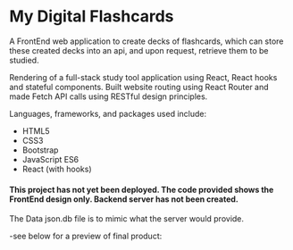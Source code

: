 # My Digital Flashcards

A FrontEnd web application to create decks of flashcards, which can store these created decks into an api, and upon request, retrieve them to be studied.


Rendering of a full-stack study tool application using React, React hooks and stateful components. Built website routing using React Router and made Fetch API calls using RESTful design principles.

Languages, frameworks, and packages used include:

* HTML5
* CSS3
* Bootstrap
* JavaScript ES6
* React (with hooks)

#### This project has not yet been deployed.  The code provided shows the FrontEnd design only.  Backend server has not been created.  
The Data json.db file is to mimic what the server would provide.

-see below for a preview of final product:
